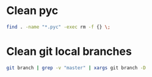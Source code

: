 





# Clean pyc

```bash
find . -name "*.pyc" -exec rm -f {} \;
```

# Clean git local branches

```bash
git branch | grep -v "master" | xargs git branch -D 
```

# 
